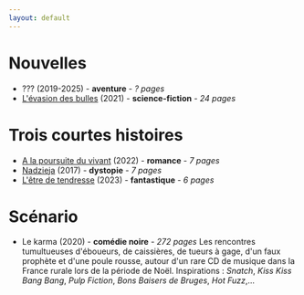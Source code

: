 ```yaml
---
layout: default
---
```


# Nouvelles
* ??? (2019-2025) - **aventure** - _? pages_
* [L'évasion des bulles](./L_evasion_des_bulles.pdf) (2021) - **science-fiction** - _24 pages_

# Trois courtes histoires
* [A la poursuite du vivant](./A_la_poursuite_du_vivant.pdf) (2022) - **romance** - _7 pages_
* [Nadzieja](./Nadzieja.pdf) (2017) - **dystopie** - _7 pages_
* [L'être de tendresse](./L_etre_de_tendresse.pdf) (2023) - **fantastique** - _6 pages_

# Scénario
* Le karma (2020) - **comédie noire** - _272 pages_
  Les rencontres tumultueuses d'éboueurs, de caissières, de tueurs à gage, d'un faux prophète et d'une poule rousse, autour d'un rare CD de musique dans la France rurale lors de la période de Noël. Inspirations : _Snatch_, _Kiss Kiss Bang Bang_, _Pulp Fiction_, _Bons Baisers de Bruges_, _Hot Fuzz_,...
